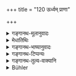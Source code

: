 +++
title = "120 ऊर्ध्वम् प्राणा"

+++

<details><summary>गङ्गानथ-मूलानुवादः</summary>

On the elder approaching, the vital breaths of the younger rush outward; and he recovers them by the acts of rising to meet and salute him.—(120)
</details>

<details><summary>मेधातिथिः</summary>

पूर्वस्यार्थवादः । **स्थविरे** वृद्धवयस्य् **आयात्य्** आगच्छति, **यूनस्** तरुणस्य **ऊर्ध्वं प्राणाः** जीवितहेतवो ऽन्तर्मरुत ऊर्ध्वम् आस्याद् बहिर् निक्रामन्ति । अपानवृत्तिं परित्यज्य जीवविच्छेदं चिकीर्षन्ति । **प्रत्युत्थाय** यद् **अभिवादनं** क्रियते तेन यथापूर्वं जीवितस्थेम्ने कल्पन्ते । **प्रतिपद्यते** प्रत्युज्जीवति ॥ २.१२० ॥
</details>

<details><summary>गङ्गानथ-भाष्यानुवादः</summary>

This verse is commendatory to what has gone before.

‘*On the elder*’—the person of higher *age*—‘*approaching*’—coming up,—‘*the vital breaths*’—the sources of life, the inner airs—‘*of the younger*’—‘*rush outward*’—move out; *i.e*., giving up their functions, they intend to cut off his life.

When however he rises to meek him and salutes him, the breaths proceed, as before, to sustain his life.

‘*Recovers*’—becomes resuscitated.—(120)
</details>

<details><summary>गङ्गानथ-टिप्पन्यः</summary>

This verse is quoted in *Vīramitrodaya* (Saṃskāra, p. 460);—again in the
same work (Ācāra, p. 150), where ‘*Āyāti*’ is explained as
‘*āyocchati*’;—and in *Smṛticandrikā* (Saṃskāra, p. 97), as laying down
that before saluting one should rise.
</details>

<details><summary>गङ्गानथ-तुल्य-वाक्यानि</summary>

*Vaśiṣṭha-smṛti* (13.13).—‘The Priest, the Father-in-law, the paternal
uncle, the maternal uncle—those not junior in age;—these he shall salute
after standing to receive them.’ *Āpastamba*, (Parāśaramādhava, p.
297)—\[reproduces Manu\].

*Mahābhārata* (13.104.64-65).—(same as Manu).
</details>

<details><summary>Bühler</summary>

120	For the vital airs of a young man mount upwards to leave his body when an elder approaches; but by rising to meet him and saluting he recovers them.
</details>
